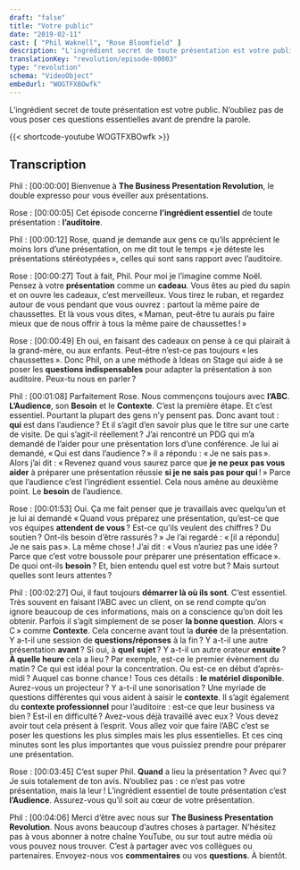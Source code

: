```yaml
---
draft: "false"
title: "Votre public"
date: "2019-02-11"
cast: [ "Phil Waknell", "Rose Bloomfield" ]
description: "L'ingrédient secret de toute présentation est votre public. N'oubliez pas de vous poser ces questions essentielles avant de prendre la parole."
translationKey: "revolution/episode-00003"
type: "revolution"
schema: "VideoObject"
embedurl: "WOGTFXBOwfk"
---
```


L’ingrédient secret de toute présentation est votre public. N’oubliez pas de vous poser ces questions essentielles avant de prendre la parole.

{{< shortcode-youtube WOGTFXBOwfk >}}

## Transcription

Phil : [00:00:00] Bienvenue à **The Business Presentation Revolution**, le double expresso pour vous éveiller aux présentations.
 
Rose : [00:00:05] Cet épisode concerne **l’ingrédient essentiel** de toute présentation : **l’auditoire**.
 
Phil : [00:00:12] Rose, quand je demande aux gens ce qu’ils apprécient le moins lors d’une présentation, on me dit tout le temps « je déteste les présentations stéréotypées », celles qui sont sans rapport avec l’auditoire.
 
Rose : [00:00:27] Tout à fait, Phil. Pour moi je l’imagine comme Noël. Pensez à votre **présentation** comme un **cadeau**. Vous êtes au pied du sapin et on ouvre les cadeaux, c’est merveilleux. Vous tirez le ruban, et regardez autour de vous pendant que vous ouvrez : partout la même paire de chaussettes. Et là vous vous dites, « Maman, peut-être tu aurais pu faire mieux que de nous offrir à tous la même paire de chaussettes ! »
 
Rose : [00:00:49] Eh oui, en faisant des cadeaux on pense à ce qui plairait à la grand-mère, ou aux enfants. Peut-être n’est-ce pas toujours « les chaussettes ». Donc Phil, on a une méthode à Ideas on Stage qui aide à se poser les **questions indispensables** pour adapter la présentation à son auditoire. Peux-tu nous en parler ?
 
Phil : [00:01:08] Parfaitement Rose. Nous commençons toujours avec **l’ABC**. **L’Audience**, son **Besoin** et le **Contexte**. C’est la première étape. Et c’est essentiel. Pourtant la plupart des gens n’y pensent pas. Donc avant tout : **qui** est dans l’audience ? Et il s’agit d’en savoir plus que le titre sur une carte de visite. De qui s’agit-il réellement ? J’ai rencontré un PDG qui m’a demandé de l’aider pour une présentation lors d’une conférence. Je lui ai demandé, « Qui est dans l’audience ? » il a répondu : « Je ne sais pas ». Alors j’ai dit : « Revenez quand vous saurez parce que **je ne peux pas vous aider** à préparer une présentation réussie **si je ne sais pas pour qui** ! » Parce que l’audience c’est l’ingrédient essentiel. Cela nous amène au deuxième point. Le **besoin** de l’audience.

Rose : [00:01:53] Oui. Ça me fait penser que je travaillais avec quelqu’un et je lui ai demandé « Quand vous préparez une présentation, qu’est-ce que vos équipes **attendent de vous** ? Est-ce qu’ils veulent des chiffres ? Du soutien ? Ont-ils besoin d’être rassurés ? » Je l’ai regardé : « [il a répondu] Je ne sais pas ». La même chose ! J’ai dit : « Vous n’auriez pas une idée ? Parce que c’est votre boussole pour préparer une présentation efficace ». De quoi ont-ils **besoin** ? Et, bien entendu quel est votre but ? Mais surtout quelles sont leurs attentes ?
 
Phil : [00:02:27] Oui, il faut toujours **démarrer là où ils sont**. C’est essentiel. Très souvent en faisant l’ABC avec un client, on se rend compte qu’on ignore beaucoup de ces informations, mais on a conscience qu’on doit les obtenir. Parfois il s’agit simplement de se poser **la bonne question**. Alors « C » comme **Contexte**. Cela concerne avant tout la **durée** de la présentation. Y a-t-il une session de **questions/réponses** à la fin ? Y a-t-il une autre présentation **avant** ? Si oui, à **quel** **sujet** ? Y a-t-il un autre orateur **ensuite** ? **À quelle heure** cela a lieu ? Par exemple, est-ce le premier évènement du matin ? Ce qui est idéal pour la concentration. Ou est-ce en début d’après-midi ? Auquel cas bonne chance ! Tous ces détails : **le matériel disponible**. Aurez-vous un projecteur ? Y a-t-il une sonorisation ? Une myriade de questions différentes qui vous aident à saisir le **contexte**. Il s’agit également du **contexte professionnel** pour l’auditoire : est-ce que leur business va bien ? Est-il en difficulté ? Avez-vous déjà travaillé avec eux ? Vous devez avoir tout cela présent à l’esprit. Vous allez voir que faire l’ABC c’est se poser les questions les plus simples mais les plus essentielles. Et ces cinq minutes sont les plus importantes que vous puissiez prendre pour préparer une présentation.
 
Rose : [00:03:45] C’est super Phil. **Quand** a lieu la présentation ? Avec qui ? Je suis totalement de ton avis. N’oubliez pas : ce n’est pas votre présentation, mais la leur ! L’ingrédient essentiel de toute présentation c’est **l’Audience**. Assurez-vous qu’il soit au cœur de votre présentation.
 
Phil : [00:04:06] Merci d’être avec nous sur **The Business Presentation Revolution**. Nous avons beaucoup d’autres choses à partager. N’hésitez pas à vous abonner à notre chaîne YouTube, ou sur tout autre média où vous pouvez nous trouver. C’est à partager avec vos collègues ou partenaires. Envoyez-nous vos **commentaires** ou vos **questions**. À bientôt.

